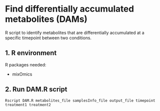 # Find differentially accumulated metabolites (DAMs)
R script to identify metabolites that are differentially accumulated at a specific timepoint between two conditions.

## 1. R environment
R packages needed:
 - mixOmics

## 2. Run DAM.R script 

```
Rscript DAM.R metabolites_file samplesInfo_file output_file timepoint treatment1 treatment2
```


